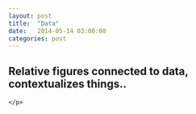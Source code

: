 ```yaml
---
layout: post
title:  "Data"
date:   2014-05-14 03:00:00
categories: post
---
```

<div class="column.half">
	<h2>Relative figures connected to data, contextualizes things..</h2>
	<p>
	
	</p>

</div>